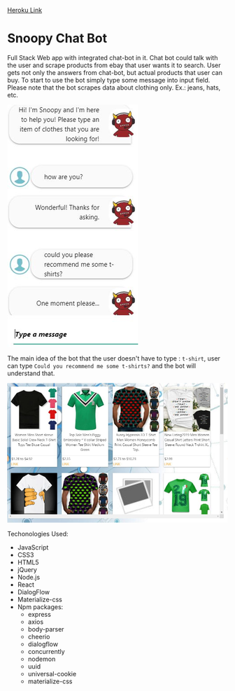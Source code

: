 [Heroku Link](https://salty-taiga-78809.herokuapp.com/)

# Snoopy Chat Bot

Full Stack Web app with integrated chat-bot in it. Chat bot could talk with the user and scrape products from ebay that user wants it to search. User gets not only the answers from chat-bot, but actual products that user can buy. To start to use the bot simply type some message into input field. Please note that the bot scrapes data about clothing only. Ex.: jeans, hats, etc. 

![screenshot](/shots/chat.JPG)

The main idea of the bot that the user doesn't have to type : `t-shirt`, user can type `Could you recommend me some t-shirts?` and the bot will understand that.

![screenshot](/shots/items.JPG)

Techonologies Used:
* JavaScript
* CSS3
* HTML5
* jQuery
* Node.js
* React
* DialogFlow
* Materialize-css
* Npm packages: 
    * express
    * axios
    * body-parser
    * cheerio
    * dialogflow
    * concurrently
    * nodemon
    * uuid
    * universal-cookie
    * materialize-css